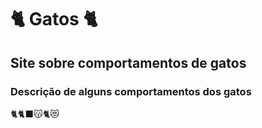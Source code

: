 # 🐈 **Gatos** 🐈 #
## Site sobre comportamentos de **gatos** ##
### Descrição de alguns comportamentos dos **gatos** ###
🐈🐈‍⬛😽🐈😻
